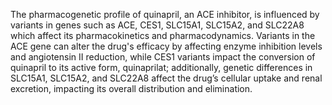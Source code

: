 The pharmacogenetic profile of quinapril, an ACE inhibitor, is influenced by variants in genes such as ACE, CES1, SLC15A1, SLC15A2, and SLC22A8 which affect its pharmacokinetics and pharmacodynamics. Variants in the ACE gene can alter the drug's efficacy by affecting enzyme inhibition levels and angiotensin II reduction, while CES1 variants impact the conversion of quinapril to its active form, quinaprilat; additionally, genetic differences in SLC15A1, SLC15A2, and SLC22A8 affect the drug’s cellular uptake and renal excretion, impacting its overall distribution and elimination.